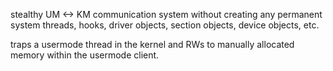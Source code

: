 stealthy UM <-> KM communication system without creating any permanent system threads, hooks, driver objects, section objects, device objects, etc.

traps a usermode thread in the kernel and RWs to manually allocated memory within the usermode client.
